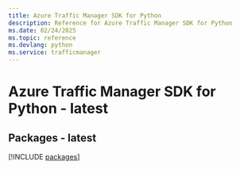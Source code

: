 ```yaml
---
title: Azure Traffic Manager SDK for Python
description: Reference for Azure Traffic Manager SDK for Python
ms.date: 02/24/2025
ms.topic: reference
ms.devlang: python
ms.service: trafficmanager
---
```

# Azure Traffic Manager SDK for Python - latest
## Packages - latest
[!INCLUDE [packages](traffic-manager-index.md)]